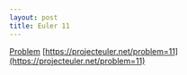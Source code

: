```yaml
---
layout: post
title: Euler 11
---
```

[Problem](https://projecteuler.net/problem=11) [https://projecteuler.net/problem=11](https://projecteuler.net/problem=11)
